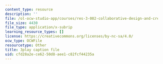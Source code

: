 ```yaml
---
content_type: resource
description: ''
file: /ol-ocw-studio-app/courses/res-3-002-collaborative-design-and-creative-expression-with-arduino-microcontrollers-january-iap-2017/cfd28a2ece6250d8aee1c82fcf44235a_4pPggNBGK88.vtt
file_size: 4430
file_type: application/x-subrip
learning_resource_types: []
license: https://creativecommons.org/licenses/by-nc-sa/4.0/
ocw_type: OCWFile
resourcetype: Other
title: 3play caption file
uid: cfd28a2e-ce62-50d8-aee1-c82fcf44235a
---
```

